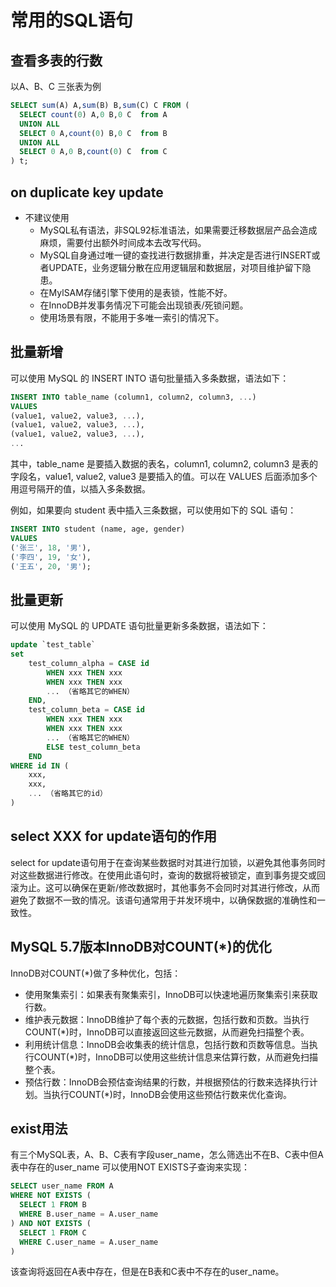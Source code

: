 # 常用的SQL语句

## 查看多表的行数

以A、B、C 三张表为例

```sql
SELECT sum(A) A,sum(B) B,sum(C) C FROM (
  SELECT count(0) A,0 B,0 C  from A
  UNION ALL
  SELECT 0 A,count(0) B,0 C  from B
  UNION ALL
  SELECT 0 A,0 B,count(0) C  from C
) t;
```

## on duplicate key update

* 不建议使用  
    * MySQL私有语法，非SQL92标准语法，如果需要迁移数据层产品会造成麻烦，需要付出额外时间成本去改写代码。  
    * MySQL自身通过唯一键的查找进行数据排重，并决定是否进行INSERT或者UPDATE，业务逻辑分散在应用逻辑层和数据层，对项目维护留下隐患。
    * 在MylSAM存储引擎下使用的是表锁，性能不好。
    * 在InnoDB并发事务情况下可能会出现锁表/死锁问题。
    * 使用场景有限，不能用于多唯一索引的情况下。

## 批量新增

可以使用 MySQL 的 INSERT INTO 语句批量插入多条数据，语法如下：
```sql
INSERT INTO table_name (column1, column2, column3, ...)
VALUES
(value1, value2, value3, ...),
(value1, value2, value3, ...),
(value1, value2, value3, ...),
...
```

其中，table_name 是要插入数据的表名，column1, column2, column3 是表的字段名，value1, value2, value3 是要插入的值。可以在 VALUES 后面添加多个用逗号隔开的值，以插入多条数据。

例如，如果要向 student 表中插入三条数据，可以使用如下的 SQL 语句：
```sql
INSERT INTO student (name, age, gender)
VALUES
('张三', 18, '男'),
('李四', 19, '女'),
('王五', 20, '男');
```

## 批量更新

可以使用 MySQL 的 UPDATE 语句批量更新多条数据，语法如下：
```sql
update `test_table`
set 
    test_column_alpha = CASE id 
        WHEN xxx THEN xxx
		WHEN xxx THEN xxx
        ... （省略其它的WHEN）
    END, 
    test_column_beta = CASE id 
        WHEN xxx THEN xxx
		WHEN xxx THEN xxx
        ... （省略其它的WHEN）
        ELSE test_column_beta 
    END
WHERE id IN (
    xxx,
	xxx, 
    ... （省略其它的id）
)
```

## select XXX for update语句的作用

select for update语句用于在查询某些数据时对其进行加锁，以避免其他事务同时对这些数据进行修改。在使用此语句时，查询的数据将被锁定，直到事务提交或回滚为止。这可以确保在更新/修改数据时，其他事务不会同时对其进行修改，从而避免了数据不一致的情况。该语句通常用于并发环境中，以确保数据的准确性和一致性。

## MySQL 5.7版本InnoDB对COUNT(*)的优化

InnoDB对COUNT(*)做了多种优化，包括：
* 使用聚集索引：如果表有聚集索引，InnoDB可以快速地遍历聚集索引来获取行数。
* 维护表元数据：InnoDB维护了每个表的元数据，包括行数和页数。当执行COUNT(*)时，InnoDB可以直接返回这些元数据，从而避免扫描整个表。
* 利用统计信息：InnoDB会收集表的统计信息，包括行数和页数等信息。当执行COUNT(*)时，InnoDB可以使用这些统计信息来估算行数，从而避免扫描整个表。
* 预估行数：InnoDB会预估查询结果的行数，并根据预估的行数来选择执行计划。当执行COUNT(*)时，InnoDB会使用这些预估行数来优化查询。

## exist用法

有三个MySQL表，A、B、C表有字段user_name，怎么筛选出不在B、C表中但A表中存在的user_name
可以使用NOT EXISTS子查询来实现：

```sql
SELECT user_name FROM A
WHERE NOT EXISTS (
  SELECT 1 FROM B
  WHERE B.user_name = A.user_name
) AND NOT EXISTS (
  SELECT 1 FROM C
  WHERE C.user_name = A.user_name
)
```

该查询将返回在A表中存在，但是在B表和C表中不存在的user_name。
